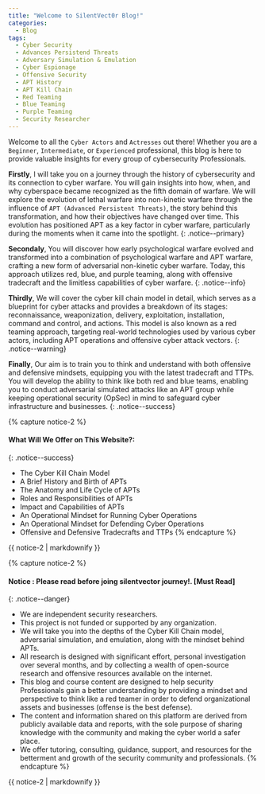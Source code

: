 ```yaml
---
title: "Welcome to SilentVect0r Blog!"
categories:
  - Blog
tags:
  - Cyber Security
  - Advances Persistend Threats
  - Adversary Simulation & Emulation
  - Cyber Espionage
  - Offensive Security
  - APT History
  - APT Kill Chain
  - Red Teaming
  - Blue Teaming
  - Purple Teaming
  - Security Researcher
---
```


Welcome to all the `Cyber Actors` and `Actresses` out there! Whether you are a `Beginner`, `Intermediate`, or `Experienced` professional, this blog is here to provide valuable insights for every group of cybersecurity Professionals.

**Firstly**, I will take you on a journey through the history of cybersecurity and its connection to cyber warfare. You will gain insights into how, when, and why cyberspace became recognized as the fifth domain of warfare. We will explore the evolution of lethal warfare into non-kinetic warfare through the influence of ```APT (Advanced Persistent Threats)```, the story behind this transformation, and how their objectives have changed over time. This evolution has positioned APT as a key factor in cyber warfare, particularly during the moments when it came into the spotlight.
{: .notice--primary}

**Secondaly**, You will discover how early psychological warfare evolved and transformed into a combination of psychological warfare and APT warfare, crafting a new form of adversarial non-kinetic cyber warfare. Today, this approach utilizes red, blue, and purple teaming, along with offensive tradecraft and the limitless capabilities of cyber warfare.
{: .notice--info}

**Thirdly**, We will cover the cyber kill chain model in detail, which serves as a blueprint for cyber attacks and provides a breakdown of its stages: reconnaissance, weaponization, delivery, exploitation, installation, command and control, and actions. This model is also known as a red teaming approach, targeting real-world technologies used by various cyber actors, including APT operations and offensive cyber attack vectors.
{: .notice--warning}

**Finally**, Our aim is to train you to think and understand with both offensive and defensive mindsets, equipping you with the latest tradecraft and TTPs. You will develop the ability to think like both red and blue teams, enabling you to conduct adversarial simulated attacks like an APT group while keeping operational security (OpSec) in mind to safeguard cyber infrastructure and businesses. 
{: .notice--success}


{% capture notice-2 %}
#### What Will We Offer on This Website?:
{: .notice--success}
* The Cyber Kill Chain Model
* A Brief History and Birth of APTs
* The Anatomy and Life Cycle of APTs
* Roles and Responsibilities of APTs
* Impact and Capabilities of APTs
* An Operational Mindset for Running Cyber Operations
* An Operational Mindset for Defending Cyber Operations
* Offensive and Defensive Tradecrafts and TTPs
{% endcapture %}

<div class="notice">
  {{ notice-2 | markdownify }}
</div>


{% capture notice-2 %}
#### Notice : Please read before joing silentvector journey!. [Must Read]
{: .notice--danger}
* We are independent security researchers.
* This project is not funded or supported by any organization.
* We will take you into the depths of the Cyber Kill Chain model, adversarial simulation, and emulation, along with the mindset behind APTs.
* All research is designed with significant effort, personal investigation over several months, and by collecting a wealth of open-source research and offensive resources available on the internet.
* This blog and course content are designed to help security Professionals gain a better understanding by providing a mindset and perspective to think like a red teamer in order to defend organizational assets and businesses (offense is the best defense).
* The content and information shared on this platform are derived from publicly available data and reports, with the sole purpose of sharing knowledge with the community and making the cyber world a safer place.
* We offer tutoring, consulting, guidance, support, and resources for the betterment and growth of the security community and professionals.
{% endcapture %}

<div class="notice">
  {{ notice-2 | markdownify }}
</div>
